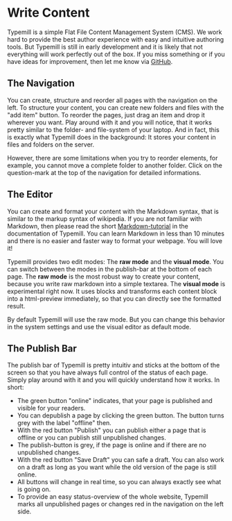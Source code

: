 # Write Content

Typemill is a simple Flat File Content Management System (CMS). We work hard to provide the best author experience with easy and intuitive authoring tools. But Typemill is still in early development and it is likely that not everything will work perfectly out of the box. If you miss something or if you have ideas for improvement, then let me know via [GitHub](https://github.com/typemill/typemill/issues).

## The Navigation

You can create, structure and reorder all pages with the navigation on the left. To structure your content, you can create new folders and files with the "add item" button. To reorder the pages, just drag an item and drop it wherever you want. Play around with it and you will notice, that it works pretty similar to the folder- and file-system of your laptop. And in fact, this is exactly what Typemill does in the background: It stores your content in files and folders on the server.

However, there are some limitations when you try to reorder elements, for example, you cannot move a complete folder to another folder. Click on the question-mark at the top of the navigation for detailed informations.

## The Editor

You can create and format your content with the Markdown syntax, that is similar to the markup syntax of wikipedia. If you are not familiar with Markdown, then please read the short [Markdown-tutorial](https://typemill.net/) in the documentation of Typemill. You can learn Markdown in less than 10 minutes and there is no easier and faster way to format your webpage. You will love it!

Typemill provides two edit modes: The **raw mode** and the **visual mode**.  You can switch between the modes in the publish-bar at the bottom of each page. The **raw mode** is the most robust way to create your content, because you write raw markdown into a simple textarea. The **visual mode** is experimental right now. It uses blocks and transforms each content block into a html-preview immediately, so that you can directly see the formatted result.

By default Typemill will use the raw mode. But you can change this behavior in the system settings and use the visual editor as default mode.

## The Publish Bar

The publish bar of Typemill is pretty intuitiv and sticks at the bottom of the screen so that you have always full control of the status of each page. Simply play around with it and you will quickly understand how it works. In short:

* The green button "online" indicates, that your page is published and visible for your readers.
* You can depublish a page by clicking the green button. The button turns grey with the label "offline" then.
* With the red button "Publish" you can publish either a page that is offline or you can publish still unpublished changes.
* The publish-button is grey, if the page is online and if there are no unpublished changes.
* With the red button "Save Draft" you can safe a draft. You can also work on a draft as long as you want while the old version of the page is still online.
* All buttons will change in real time, so you can always exactly see what is going on.
* To provide an easy status-overview of the whole website, Typemill marks all unpublished pages or changes red in the navigation on the left side.

